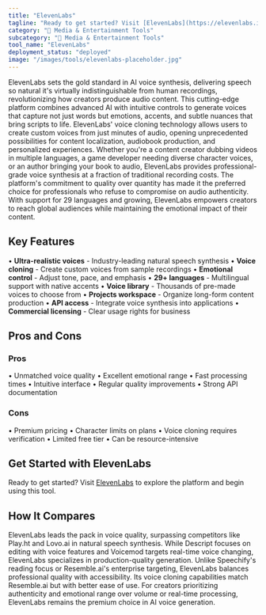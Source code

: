 ```yaml
---
title: "ElevenLabs"
tagline: "Ready to get started? Visit [ElevenLabs](https://elevenlabs.io) to explore the platform and begin using this tool...."
category: "🎵 Media & Entertainment Tools"
subcategory: "🎵 Media & Entertainment Tools"
tool_name: "ElevenLabs"
deployment_status: "deployed"
image: "/images/tools/elevenlabs-placeholder.jpg"
---
```

ElevenLabs sets the gold standard in AI voice synthesis, delivering speech so natural it's virtually indistinguishable from human recordings, revolutionizing how creators produce audio content. This cutting-edge platform combines advanced AI with intuitive controls to generate voices that capture not just words but emotions, accents, and subtle nuances that bring scripts to life. ElevenLabs' voice cloning technology allows users to create custom voices from just minutes of audio, opening unprecedented possibilities for content localization, audiobook production, and personalized experiences. Whether you're a content creator dubbing videos in multiple languages, a game developer needing diverse character voices, or an author bringing your book to audio, ElevenLabs provides professional-grade voice synthesis at a fraction of traditional recording costs. The platform's commitment to quality over quantity has made it the preferred choice for professionals who refuse to compromise on audio authenticity. With support for 29 languages and growing, ElevenLabs empowers creators to reach global audiences while maintaining the emotional impact of their content.

## Key Features

• **Ultra-realistic voices** - Industry-leading natural speech synthesis
• **Voice cloning** - Create custom voices from sample recordings
• **Emotional control** - Adjust tone, pace, and emphasis
• **29+ languages** - Multilingual support with native accents
• **Voice library** - Thousands of pre-made voices to choose from
• **Projects workspace** - Organize long-form content production
• **API access** - Integrate voice synthesis into applications
• **Commercial licensing** - Clear usage rights for business

## Pros and Cons

### Pros
• Unmatched voice quality
• Excellent emotional range
• Fast processing times
• Intuitive interface
• Regular quality improvements
• Strong API documentation

### Cons
• Premium pricing
• Character limits on plans
• Voice cloning requires verification
• Limited free tier
• Can be resource-intensive

## Get Started with ElevenLabs

Ready to get started? Visit [ElevenLabs](https://elevenlabs.io) to explore the platform and begin using this tool.

## How It Compares

ElevenLabs leads the pack in voice quality, surpassing competitors like Play.ht and Lovo.ai in natural speech synthesis. While Descript focuses on editing with voice features and Voicemod targets real-time voice changing, ElevenLabs specializes in production-quality generation. Unlike Speechify's reading focus or Resemble.ai's enterprise targeting, ElevenLabs balances professional quality with accessibility. Its voice cloning capabilities match Resemble.ai but with better ease of use. For creators prioritizing authenticity and emotional range over volume or real-time processing, ElevenLabs remains the premium choice in AI voice generation.